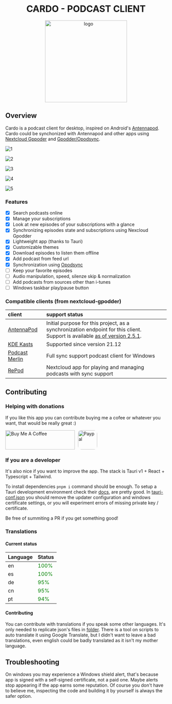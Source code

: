 <h1 align="center">CARDO - PODCAST CLIENT</h1>
<p align="center">
    <a href="https://cardo-podcast.github.io">
        <img src="https://raw.githubusercontent.com/cardo-podcast/cardo/master/src-tauri/icons/icon.png" alt="logo" width="256" height="256" />
    </a>
</p>

## Overview

Cardo is a podcast client for desktop, inspired on Android's [Antennapod](https://antennapod.org/). Cardo could be synchonized with Antennapod and other apps using [Nextcloud Gppoder](https://github.com/thrillfall/nextcloud-gpodder/) and [Gpodder/Opodsync](https://github.com/kd2org/opodsync).

![1](assets/readme/1.png)

![2](assets/readme/2.png)

![3](assets/readme/3.png)

![4](assets/readme/4.png)

![5](assets/readme/5.png)

### Features

- [x] Search podcasts online
- [x] Manage your subscriptions
- [x] Look at new episodes of your subscriptions with a glance
- [x] Synchronizing episodes state and subscriptions using Nexcloud Gpodder
- [x] Lightweight app (thanks to Tauri)
- [x] Customizable themes
- [x] Download episodes to listen them offline
- [x] Add podcast from feed url
- [x] Synchronization using [Opodsync](https://github.com/kd2org/opodsync)
- [ ] Keep your favorite episodes
- [ ] Audio manipulation, speed, silenze skip & normalization
- [ ] Add podcasts from sources other than i-tunes
- [ ] Windows taskbar play/pause button

### Compatible clients (from nextcloud-gpodder)

| client                                                                                                  | support status                                                                                                                                                                        |
| :------------------------------------------------------------------------------------------------------ | :------------------------------------------------------------------------------------------------------------------------------------------------------------------------------------ |
| [AntennaPod](https://antennapod.org)                                                                    | Initial purpose for this project, as a synchronization endpoint for this client.<br> Support is available [as of version 2.5.1](https://github.com/AntennaPod/AntennaPod/pull/5243/). |
| [KDE Kasts](https://apps.kde.org/de/kasts/)                                                             | Supported since version 21.12                                                                                                                                                         |
| [Podcast Merlin](https://github.com/yoyoooooooooo/Podcast-Merlin--Nextcloud-Gpodder-Client-For-Windows) | Full sync support podcast client for Windows                                                                                                                                          |
| [RePod](https://apps.nextcloud.com/apps/repod)                                                          | Nextcloud app for playing and managing podcasts with sync support                                                                                                                     |

## Contributing

### Helping with donations

If you like this app you can contribute buying me a cofee or whatever you want, that would be really great :)

<div style="display: inline-flex; gap: 10px; align-items: center">
    <a href="https://www.buymeacoffee.com/n0vella" target="_blank" rel="noopener">
        <img src="https://cdn.buymeacoffee.com/buttons/v2/default-yellow.png" alt="Buy Me A Coffee" style="height: 60px !important;width: 217px !important;"
        >
    </a>
    <a href="https://www.paypal.com/paypalme/adriannovella" target="_blank" rel="noopener">
        <img src="https://www.paypalobjects.com/webstatic/icon/pp196.png" alt="Paypal" width="60" height="60" style="border-radius: 10px" />
    </a>
</div>

### If you are a developer

It's also nice if you want to improve the app. The stack is Tauri v1 + React + Typescript + Tailwind.

To install dependencies `pnpm i` command should be enough. To setup a Tauri development environment check their [docs](https://tauri.app/v1/guides/getting-started/prerequisites), are pretty good.
In [tauri-conf.json](/src-tauri/tauri.conf.json) you should remove the updater configuration and windows certificate settings, or you will experiment errors of missing private key / certificate.

Be free of summiting a PR if you get something good!

### Translations

#### Current status

<!-- TRANSLATION-TABLE-START -->

<table>
  <thead>
    <tr>
      <th>Language</th>
      <th>Status</th>
    </tr>
  </thead>
  <tbody>
     <tr>
      <td>en</td>
      <td style="color: green;">100%</td>
    </tr>
     <tr>
      <td>es</td>
      <td style="color: green;">100%</td>
    </tr>
     <tr>
      <td>de</td>
      <td style="color: green;">95%</td>
    </tr>
     <tr>
      <td>cn</td>
      <td style="color: green;">95%</td>
    </tr>
     <tr>
      <td>pt</td>
      <td style="color: green;">94%</td>
    </tr>
  </tbody>
</table>

<!-- TRANSLATION-TABLE-END -->

#### Contributing

You can contribute with translations if you speak some other languages.
It's only needed to replicate json's files in [folder](resources/translations). There is a tool on scripts to auto translate it using Google Translate, but I didn't want to leave a bad translations, even english could be badly translated as it isn't my mother language.

## Troubleshooting

On windows you may experience a Windows shield alert, that's because app is signed with a self-signed certificate, not a paid one. Maybe alerts stop appearing if the app earns some reputation. Of course you don't have to believe me, inspecting the code and building it by yourself is always the safer option.
